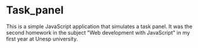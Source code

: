 # Task_panel

This is a simple JavaScript application that simulates a task panel. It was the second homework in the subject "Web development with JavaScript" in my first year at Unesp university.

